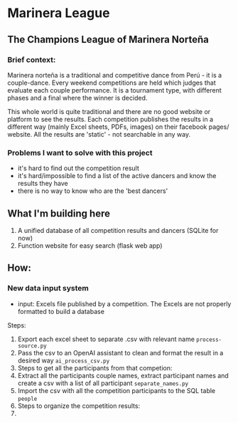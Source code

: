 # Marinera League #
## The Champions League of Marinera Norteña ##

### Brief context: ###
Marinera norteña is a traditional and competitive dance from Perú - it is a couple-dance. Every weekend competitions are held which judges that evaluate each couple performance. 
It is a tournament type, with different phases and a final where the winner is decided. 

This whole world is quite traditional and there are no good website or platform to see the results. 
Each competition publishes the results in a different way (mainly Excel sheets, PDFs, images) on their facebook pages/ website. All the results are 'static' - not searchable in any way. 

### Problems I want to solve with this project ###

- it's hard to find out the competition result
- it's hard/impossible to find a list of the active dancers and know the results they have
- there is no way to know who are the 'best dancers'

## What I'm building here ##

1. A unified database of all competition results and dancers (SQLite for now)
2. Function website for easy search (flask web app)

## How: ##
### New data input system ###

- input: Excels file published by a competition.
  The Excels are not properly formatted to build a database

Steps: 
1. Export each excel sheet to separate .csv with relevant name `process-source.py`
2. Pass the csv to an OpenAI assistant to clean and format the result in a desired way `ai_process_csv.py`
3. Steps to get all the participants from that competion:
  4. Extract all the participants couple names, extract participant names and create a csv with a list of all participant `separate_names.py`
  5. Import the csv with all the competition participants to the SQL table `people`
6. Steps to organize the competition results:
  7. 



